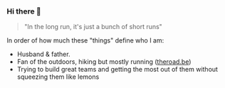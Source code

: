 ### Hi there 👋

> "In the long run, it's just a bunch of short runs"

In order of how much these "things" define who I am:
- Husband & father.
- Fan of the outdoors, hiking but mostly running ([theroad.be](https://www.theroad.be))
- Trying to build great teams and getting the most out of them without squeezing them like lemons
